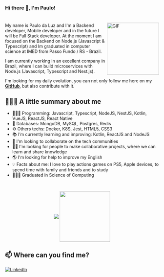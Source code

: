 ### Hi there 👋, I'm Paulo!

#

<img align="right" alt="GIF" height="170px" src="https://static.imasters.com.br/wp-content/uploads/2015/11/4_Progresso4.gif" />

My name is Paulo da Luz and I'm a Backend developer, Mobile developer and in the future I will be Full Stack developer. At the moment I am focused on the Backend on Node.js (Javascript & Typescript) and Im graduated in computer science at IMED from Passo Fundo / RS - Brazil.

I am currently working in an excellent company in Brazil, where I can build microservices with Node.js (Javascript, Typescript and Nest.js).

I'm looking for my daily evolution, you can not only follow me here on my **[GitHub](https://github.com/paulodaluz)**, but also contribute with it.

## 💁🏻‍♂️ A little summary about me

- 👨🏻‍💻 Programming: Javascript, Typescript, NodeJS, NestJS, Kotlin, VueJS, ReactJS, React Native
- 💾 Databases: MongoDB, MySQL, Postgres, Redis
- ⚙️ Others techs: Docker, K8S, Jest, HTML5, CSS3
- 📚 I’m currently learning and improving: Kotlin, ReactJS and NodeJS
- 👥 I'm looking to collaborate on the tech communities
- 👊🏻 I'm looking for people to make collaborative projects, where we can learn and share knowledge
- 🌎 I'm looking for help to improve my English
- 💡 Facts about me: I love to play actions games on PS5, Apple devices, to spend time with family and friends and to study
- 👨🏻‍🎓 Graduated in Science of Computing

<br/>

<p align="center">
   <img
      align="center"
      src="https://github-readme-stats.vercel.app/api/top-langs/?username=paulodaluz&layout=compact&theme=tokyonight"
    />
  <img   
      align="center"
      height="165" 
       src="https://github-readme-stats.vercel.app/api?username=paulodaluz&show_icons=true&theme=tokyonight"
    />
</p>

## 📫 Where can you find me?

[![LinkedIn](https://img.shields.io/badge/-LINKEDIN-blue?style=for-the-badge&logo=linkedin)](https://www.linkedin.com/in/paulo-da-luz/)
